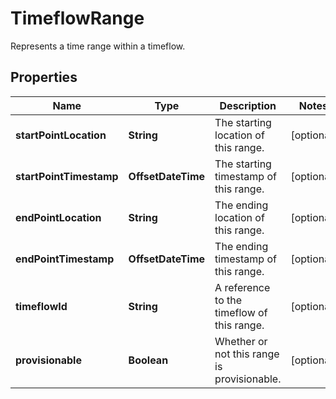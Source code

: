 

# TimeflowRange

Represents a time range within a timeflow.

## Properties

Name | Type | Description | Notes
------------ | ------------- | ------------- | -------------
**startPointLocation** | **String** | The starting location of this range. |  [optional]
**startPointTimestamp** | **OffsetDateTime** | The starting timestamp of this range. |  [optional]
**endPointLocation** | **String** | The ending location of this range. |  [optional]
**endPointTimestamp** | **OffsetDateTime** | The ending timestamp of this range. |  [optional]
**timeflowId** | **String** | A reference to the timeflow of this range. |  [optional]
**provisionable** | **Boolean** | Whether or not this range is provisionable. |  [optional]




